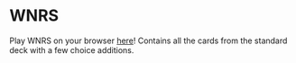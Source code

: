 # WNRS

Play WNRS on your browser [here](https://munjoonteo.github.io/wnrs/)! Contains all the cards from the standard deck with a few choice additions.

